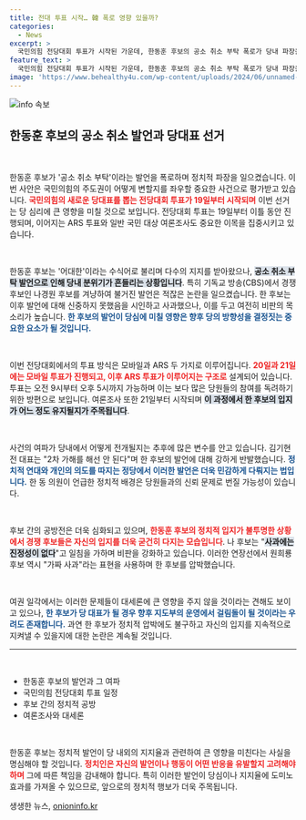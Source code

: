 ```yaml
---
title: 전대 투표 시작… 韓 폭로 영향 있을까?
categories:
  - News
excerpt: >
  국민의힘 전당대회 투표가 시작된 가운데, 한동훈 후보의 공소 취소 부탁 폭로가 당내 파장을 일으키고 있다. 대세로 평가받던 그가 과연 지지층의 신뢰를 유지할 수 있을지 주목된다.
feature_text: >
  국민의힘 전당대회 투표가 시작된 가운데, 한동훈 후보의 공소 취소 부탁 폭로가 당내 파장을 일으키고 있다. 대세로 평가받던 그가 과연 지지층의 신뢰를 유지할 수 있을지 주목된다.
image: 'https://www.behealthy4u.com/wp-content/uploads/2024/06/unnamed-file.png'
---
```


<p><img src="https://www.behealthy4u.com/wp-content/uploads/2024/06/unnamed-file.png" alt="info 속보" /></p>

<h2 data-ke-size="size26">한동훈 후보의 공소 취소 발언과 당대표 선거</h2>

<p data-ke-size="size16">&nbsp;</p>

<p>한동훈 후보가 '공소 취소 부탁'이라는 발언을 폭로하며 정치적 파장을 일으켰습니다. 이번 사안은 국민의힘의 주도권이 어떻게 변할지를 좌우할 중요한 사건으로 평가받고 있습니다. <b><span style="color: #ee2323;">국민의힘의 새로운 당대표를 뽑는 전당대회 투표가 19일부터 시작되며</span></b> 이번 선거는 당 심리에 큰 영향을 미칠 것으로 보입니다. 전당대회 투표는 19일부터 이틀 동안 진행되며, 이어지는 ARS 투표와 일반 국민 대상 여론조사도 중요한 이목을 집중시키고 있습니다.</p>

<p data-ke-size="size16">&nbsp;</p>

<p>한동훈 후보는 '어대한'이라는 수식어로 불리며 다수의 지지를 받아왔으나, <b><span style="background-color: #21538527;">공소 취소 부탁 발언으로 인해 당내 분위기가 흔들리는 상황입니다</span></b>. 특히 기독교 방송(CBS)에서 경쟁 후보인 나경원 후보를 겨냥하여 불거진 발언은 적잖은 논란을 일으켰습니다. 한 후보는 이후 발언에 대해 신중하지 못했음을 시인하고 사과했으나, 이를 두고 여전히 비판의 목소리가 높습니다. <b><span style="color: #1a5490;">한 후보의 발언이 당심에 미칠 영향은 향후 당의 방향성을 결정짓는 중요한 요소가 될 것입니다.</span></b></p>

<p data-ke-size="size16">&nbsp;</p>

<p>이번 전당대회에서의 투표 방식은 모바일과 ARS 두 가지로 이루어집니다. <b><span style="color: #ee2323;">20일과 21일에는 모바일 투표가 진행되고, 이후 ARS 투표가 이루어지는 구조로</span></b> 설계되어 있습니다. 투표는 오전 9시부터 오후 5시까지 가능하며 이는 보다 많은 당원들의 참여를 독려하기 위한 방편으로 보입니다. 여론조사 또한 21일부터 시작되며 <b><span style="background-color: #21538527;">이 과정에서 한 후보의 입지가 어느 정도 유지될지가 주목됩니다</span></b>.</p>

<p data-ke-size="size16">&nbsp;</p>

<p>사건의 여파가 당내에서 어떻게 전개될지는 추후에 많은 변수를 안고 있습니다. 김기현 전 대표는 "2차 가해를 해선 안 된다"며 한 후보의 발언에 대해 강하게 반발했습니다. <b><span style="color: #1a5490;">정치적 연대와 개인의 의도를 따지는 정당에서 이러한 발언은 더욱 민감하게 다뤄지는 법입니다.</span></b> 한 동 의원이 언급한 정치적 배경은 당원들과의 신뢰 문제로 번질 가능성이 있습니다.</p>

<p data-ke-size="size16">&nbsp;</p>

<p>후보 간의 공방전은 더욱 심화되고 있으며, <b><span style="color: #ee2323;">한동훈 후보의 정치적 입지가 불투명한 상황에서 경쟁 후보들은 자신의 입지를 더욱 굳건히 다지는 모습입니다</span></b>. 나 후보는 "<b><span style="background-color: #21538527;">사과에는 진정성이 없다</span></b>"고 일침을 가하며 비판을 강화하고 있습니다. 이러한 연장선에서 원희룡 후보 역시 "가짜 사과"라는 표현을 사용하며 한 후보를 압박했습니다.</p>

<p data-ke-size="size16">&nbsp;</p>

<p>여권 일각에서는 이러한 문제들이 대세론에 큰 영향을 주지 않을 것이라는 견해도 보이고 있으나, <b><span style="color: #1a5490;">한 후보가 당 대표가 될 경우 향후 지도부의 운영에서 걸림돌이 될 것이라는 우려도 존재합니다.</span></b> 과연 한 후보가 정치적 압박에도 불구하고 자신의 입지를 지속적으로 지켜낼 수 있을지에 대한 논란은 계속될 것입니다.</p>

<hr>

<p data-ke-size="size16">&nbsp;</p>

<p><summary>
  <ul>
    <li>한동훈 후보의 발언과 그 여파</li>
    <li>국민의힘 전당대회 투표 일정</li>
    <li>후보 간의 정치적 공방</li>
    <li>여론조사와 대세론</li>
  </ul>
</summary></p>

<p data-ke-size="size16">&nbsp;</p>

<p>한동훈 후보는 정치적 발언이 당 내외의 지지율과 관련하여 큰 영향을 미친다는 사실을 명심해야 할 것입니다. <b><span style="color: #ee2323;">정치인은 자신의 발언이나 행동이 어떤 반응을 유발할지 고려해야 하며</span></b> 그에 따른 책임을 감내해야 합니다. 특히 이러한 발언이 당심이나 지지율에 도미노 효과를 가져올 수 있으므로, 앞으로의 정치적 행보가 더욱 주목됩니다.</p>
생생한 뉴스, <a href="https://onioninfo.kr" rel="dofollow">onioninfo.kr</a>



